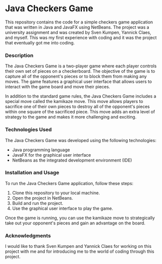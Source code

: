 # Java Checkers Game
This repository contains the code for a simple checkers game application that was written in Java and JavaFX using NetBeans. The project was a university assignment and was created by Sven Kumpen, Yannick Claes, and myself. This was my first experience with coding and it was the project that eventually got me into coding.

### Description
The Java Checkers Game is a two-player game where each player controls their own set of pieces on a checkerboard. The objective of the game is to capture all of the opponent's pieces or to block them from making any moves. The game features a graphical user interface that allows users to interact with the game board and move their pieces.

In addition to the standard game rules, the Java Checkers Game includes a special move called the kamikaze move. This move allows players to sacrifice one of their own pieces to destroy all of the opponent's pieces within one square of the sacrificed piece. This move adds an extra level of strategy to the game and makes it more challenging and exciting.

### Technologies Used
The Java Checkers Game was developed using the following technologies:

- Java programming language
- JavaFX for the graphical user interface
- NetBeans as the integrated development environment (IDE)

### Installation and Usage
To run the Java Checkers Game application, follow these steps:

1. Clone this repository to your local machine.
2. Open the project in NetBeans.
3. Build and run the project.
4. Use the graphical user interface to play the game.

Once the game is running, you can use the kamikaze move to strategically take out your opponent's pieces and gain an advantage on the board.

### Acknowledgments
I would like to thank Sven Kumpen and Yannick Claes for working on this project with me and for introducing me to the world of coding through this project.
